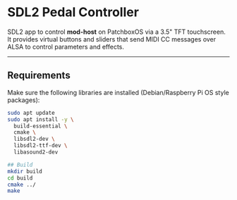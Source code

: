 # SDL2 Pedal Controller

SDL2 app to control **mod-host** on PatchboxOS via a 3.5" TFT touchscreen.  
It provides virtual buttons and sliders that send MIDI CC messages over ALSA to control parameters and effects.

---


## Requirements

Make sure the following libraries are installed (Debian/Raspberry Pi OS style packages):

```bash
sudo apt update
sudo apt install -y \
  build-essential \
  cmake \
  libsdl2-dev \
  libsdl2-ttf-dev \
  libasound2-dev

## Build
mkdir build
cd build
cmake ../
make
